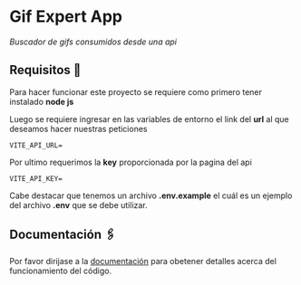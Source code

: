 # Gif Expert App

_Buscador de gifs consumidos desde una api_

## Requisitos 🚀

Para hacer funcionar este proyecto se requiere como primero tener instalado
**node js**

Luego se requiere ingresar en las variables de entorno el link del **url** al que
deseamos hacer nuestras peticiones
```
VITE_API_URL=
```

Por ultimo requerimos la **key** proporcionada por la pagina del api
```
VITE_API_KEY=
```
Cabe destacar que tenemos un archivo **.env.example** el cuál es un ejemplo del archivo **.env** que se debe utilizar.

## Documentación 🖇️

Por favor dirijase a la [documentación](https://gist.github.com/villanuevand/xxxxxx) para obetener detalles acerca del funcionamiento del código.
